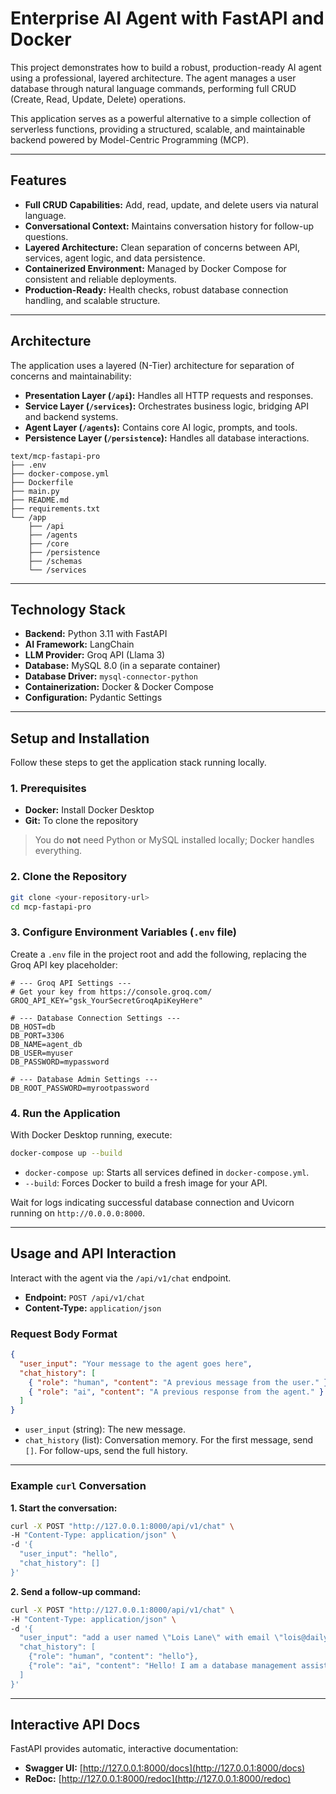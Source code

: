# Enterprise AI Agent with FastAPI and Docker

This project demonstrates how to build a robust, production-ready AI agent using a professional, layered architecture. The agent manages a user database through natural language commands, performing full CRUD (Create, Read, Update, Delete) operations.

This application serves as a powerful alternative to a simple collection of serverless functions, providing a structured, scalable, and maintainable backend powered by Model-Centric Programming (MCP).

---

## Features

- **Full CRUD Capabilities:** Add, read, update, and delete users via natural language.
- **Conversational Context:** Maintains conversation history for follow-up questions.
- **Layered Architecture:** Clean separation of concerns between API, services, agent logic, and data persistence.
- **Containerized Environment:** Managed by Docker Compose for consistent and reliable deployments.
- **Production-Ready:** Health checks, robust database connection handling, and scalable structure.

---

## Architecture

The application uses a layered (N-Tier) architecture for separation of concerns and maintainability:

- **Presentation Layer (`/api`):** Handles all HTTP requests and responses.
- **Service Layer (`/services`):** Orchestrates business logic, bridging API and backend systems.
- **Agent Layer (`/agents`):** Contains core AI logic, prompts, and tools.
- **Persistence Layer (`/persistence`):** Handles all database interactions.

```
text/mcp-fastapi-pro
├── .env
├── docker-compose.yml
├── Dockerfile
├── main.py
├── README.md
├── requirements.txt
└── /app
    ├── /api
    ├── /agents
    ├── /core
    ├── /persistence
    ├── /schemas
    └── /services
```

---

## Technology Stack

- **Backend:** Python 3.11 with FastAPI
- **AI Framework:** LangChain
- **LLM Provider:** Groq API (Llama 3)
- **Database:** MySQL 8.0 (in a separate container)
- **Database Driver:** `mysql-connector-python`
- **Containerization:** Docker & Docker Compose
- **Configuration:** Pydantic Settings

---

## Setup and Installation

Follow these steps to get the application stack running locally.

### 1. Prerequisites

- **Docker:** Install Docker Desktop
- **Git:** To clone the repository

> You do **not** need Python or MySQL installed locally; Docker handles everything.

### 2. Clone the Repository

```bash
git clone <your-repository-url>
cd mcp-fastapi-pro
```

### 3. Configure Environment Variables (`.env` file)

Create a `.env` file in the project root and add the following, replacing the Groq API key placeholder:

```env
# --- Groq API Settings ---
# Get your key from https://console.groq.com/
GROQ_API_KEY="gsk_YourSecretGroqApiKeyHere"

# --- Database Connection Settings ---
DB_HOST=db
DB_PORT=3306
DB_NAME=agent_db
DB_USER=myuser
DB_PASSWORD=mypassword

# --- Database Admin Settings ---
DB_ROOT_PASSWORD=myrootpassword
```

### 4. Run the Application

With Docker Desktop running, execute:

```bash
docker-compose up --build
```

- `docker-compose up`: Starts all services defined in `docker-compose.yml`.
- `--build`: Forces Docker to build a fresh image for your API.

Wait for logs indicating successful database connection and Uvicorn running on `http://0.0.0.0:8000`.

---

## Usage and API Interaction

Interact with the agent via the `/api/v1/chat` endpoint.

- **Endpoint:** `POST /api/v1/chat`
- **Content-Type:** `application/json`

### Request Body Format

```json
{
  "user_input": "Your message to the agent goes here",
  "chat_history": [
    { "role": "human", "content": "A previous message from the user." },
    { "role": "ai", "content": "A previous response from the agent." }
  ]
}
```

- `user_input` (string): The new message.
- `chat_history` (list): Conversation memory. For the first message, send `[]`. For follow-ups, send the full history.

---

### Example `curl` Conversation

**1. Start the conversation:**

```bash
curl -X POST "http://127.0.0.1:8000/api/v1/chat" \
-H "Content-Type: application/json" \
-d '{
  "user_input": "hello",
  "chat_history": []
}'
```

**2. Send a follow-up command:**

```bash
curl -X POST "http://127.0.0.1:8000/api/v1/chat" \
-H "Content-Type: application/json" \
-d '{
  "user_input": "add a user named \"Lois Lane\" with email \"lois@dailyplanet.com\"",
  "chat_history": [
    {"role": "human", "content": "hello"},
    {"role": "ai", "content": "Hello! I am a database management assistant..."}
  ]
}'
```

---

## Interactive API Docs

FastAPI provides automatic, interactive documentation:

- **Swagger UI:** [http://127.0.0.1:8000/docs](http://127.0.0.1:8000/docs)
- **ReDoc:** [http://127.0.0.1:8000/redoc](http://127.0.0.1:8000/redoc)
